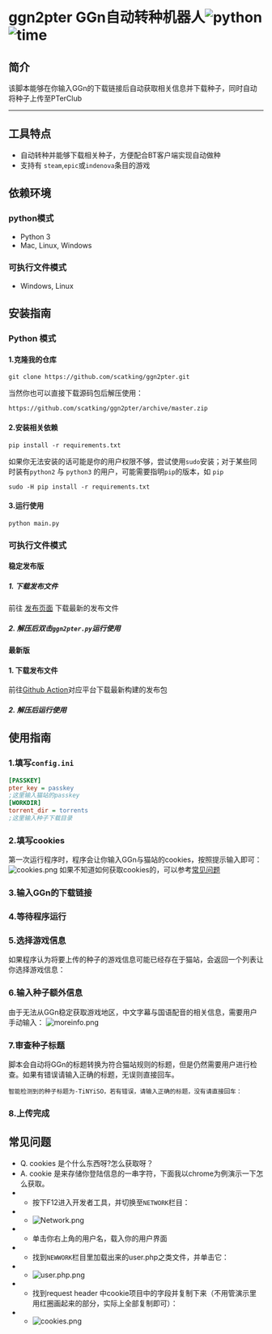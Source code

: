 # ggn2pter GGn自动转种机器人![python](https://img.shields.io/badge/python-3.7-blue)![time](https://img.shields.io/github/last-commit/scatking/ggn2pter)

## 简介

该脚本能够在你输入GGn的下载链接后自动获取相关信息并下载种子，同时自动将种子上传至PTerClub

---
## 工具特点
* 自动转种并能够下载相关种子，方便配合BT客户端实现自动做种
* 支持有 `steam`,`epic`或`indenova`条目的游戏

## 依赖环境 

###  python模式

* Python 3
*  Mac, Linux, Windows

### 可执行文件模式

* Windows, Linux

## 安装指南

### Python 模式

#### 1.克隆我的仓库
~~~~shell
git clone https://github.com/scatking/ggn2pter.git
~~~~
当然你也可以直接下载源码包后解压使用：
~~~~
https://github.com/scatking/ggn2pter/archive/master.zip
~~~~
#### 2.安装相关依赖
~~~~shell
pip install -r requirements.txt
~~~~
如果你无法安装的话可能是你的用户权限不够，尝试使用`sudo`安装；对于某些同时装有`python2` 与 `python3` 的用户，可能需要指明`pip`的版本，如 `pip`
~~~~shell
sudo -H pip install -r requirements.txt
~~~~
#### 3.运行使用
~~~~shell
python main.py
~~~~
### 可执行文件模式

#### 稳定发布版

##### 1. 下载发布文件

前往 [发布页面](https://github.com/scatking/ggn2pter/releases ) 下载最新的发布文件

##### 2. 解压后双击`ggn2pter.py`运行使用

#### 最新版

#### 1. 下载发布文件
前往[Github Action](https://github.com/scatking/ggn2pter/actions)对应平台下载最新构建的发布包

##### 2. 解压后运行使用

## 使用指南

### 1.填写`config.ini`
```ini
[PASSKEY]
pter_key = passkey
;这里输入猫站的passkey
[WORKDIR]
torrent_dir = torrents
;这里输入种子下载目录
```

### 2.填写cookies
第一次运行程序时，程序会让你输入GGn与猫站的cookies，按照提示输入即可：
![cookies.png](https://img.pterclub.com/images/2021/03/15/2021-03-15-223914.png)
如果不知道如何获取cookies的，可以参考[常见问题](https://github.com/scatking/ggn2pter#%E5%B8%B8%E8%A7%81%E9%97%AE%E9%A2%98)

### 3.输入GGn的下载链接

### 4.等待程序运行

### 5.选择游戏信息
如果程序认为将要上传的种子的游戏信息可能已经存在于猫站，会返回一个列表让你选择游戏信息：

### 6.输入种子额外信息
由于无法从GGn稳定获取游戏地区，中文字幕与国语配音的相关信息，需要用户手动输入：
![moreinfo.png](https://img.pterclub.com/images/2021/03/15/2021-03-15-224809.png)

### 7.审查种子标题
脚本会自动将GGn的标题转换为符合猫站规则的标题，但是仍然需要用户进行检查。如果有错误请输入正确的标题，无误则直接回车。
~~~
智能检测到的种子标题为-TiNYiSO，若有错误，请输入正确的标题，没有请直接回车：
~~~

### 8.上传完成

## 常见问题
* Q. cookies 是个什么东西呀?怎么获取呀？
* A. cookie 是来存储你登陆信息的一串字符，下面我以chrome为例演示一下怎么获取。
* * 按下F12进入开发者工具，并切换至`NETWORK`栏目：
* * ![Network.png](https://img.pterclub.com/images/2020/02/28/1a74dee2a1e62fd48.png)
* * 单击你右上角的用户名，载入你的用户界面
* * 找到`NEWWORK`栏目里加载出来的user.php之类文件，并单击它：
* * ![user.php.png](https://img.pterclub.com/images/2020/02/28/2976315bd1515d7b2.png)
* * 找到request header 中cookie项目中的字段并复制下来（不用管演示里用红圈画起来的部分，实际上全部复制即可）：
* * ![cookies.png](https://img.pterclub.com/images/2020/02/28/33f121e11bf1e1639.png)

